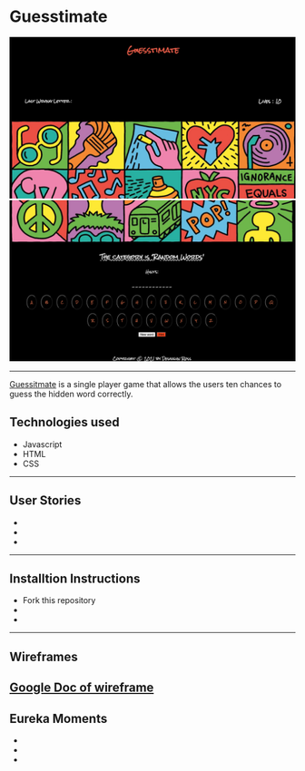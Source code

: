 # Guesstimate
![image of Guesstimate](images/part1ofimg.png)
![image of Guesstimate](images/part2ofimg.png)

---

[Guessitmate](https://dross3121.github.io/Ross-Guesstimate/) is a single player game that allows the users ten chances to guess the hidden word correctly.



## Technologies used
- Javascript
- HTML
- CSS
---
## User Stories
-
-
-
---
## Installtion Instructions
- Fork this repository
-
-
---
## Wireframes
[Google Doc of wireframe](https://docs.google.com/document/d/1sDWWR4G57eXfvCDN2fk3K1ZAthn2AzUCIkTu5LJbSKU/edit?usp=sharing)
---
## Eureka Moments
-
-
-
